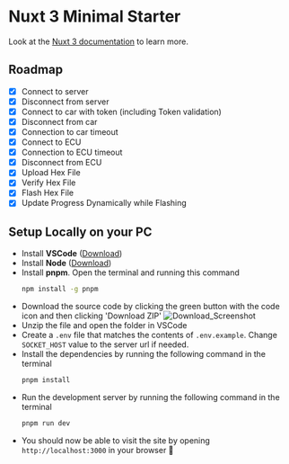 # Nuxt 3 Minimal Starter

Look at the [Nuxt 3 documentation](https://nuxt.com/docs/getting-started/introduction) to learn more.

## Roadmap

- [x] Connect to server
- [x] Disconnect from server
- [x] Connect to car with token (including Token validation)
- [x] Disconnect from car
- [x] Connection to car timeout
- [x] Connect to ECU
- [x] Connection to ECU timeout
- [x] Disconnect from ECU
- [x] Upload Hex File
- [x] Verify Hex File
- [x] Flash Hex File
- [x] Update Progress Dynamically while Flashing

## Setup Locally on your PC

- Install **VSCode** ([Download](https://code.visualstudio.com/download]))
- Install **Node** ([Download](https://nodejs.org/dist/v18.18.0/node-v18.18.0-x64.msi))
- Install **pnpm**. Open the terminal and running this command
  ```bash
  npm install -g pnpm
  ```
- Download the source code by clicking the green button with the code icon and then clicking 'Download ZIP'
  ![Download_Screenshot](https://github.com/MuhammadM1998/iti-mcu/assets/86230182/afa819db-51c4-4e18-9873-bb29afd9247a)
- Unzip the file and open the folder in VSCode
- Create a `.env` file that matches the contents of `.env.example`. Change `SOCKET_HOST` value to the server url if needed.
- Install the dependencies by running the following command in the terminal
  ```bash
  pnpm install
  ```
- Run the development server by running the following command in the terminal
  ```bash
  pnpm run dev
  ```
- You should now be able to visit the site by opening `http://localhost:3000` in your browser 🚀
